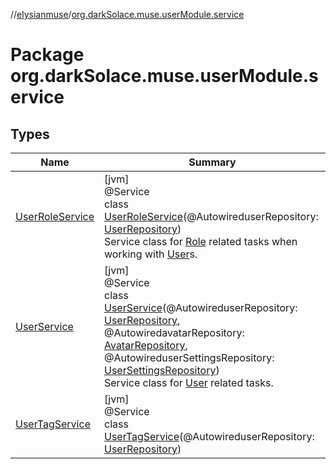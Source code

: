 //[elysianmuse](../../index.md)/[org.darkSolace.muse.userModule.service](index.md)

# Package org.darkSolace.muse.userModule.service

## Types

| Name | Summary |
|---|---|
| [UserRoleService](-user-role-service/index.md) | [jvm]<br>@Service<br>class [UserRoleService](-user-role-service/index.md)(@AutowireduserRepository: [UserRepository](../org.darkSolace.muse.userModule.repository/-user-repository/index.md))<br>Service class for [Role](../org.darkSolace.muse.userModule.model/-role/index.md) related tasks when working with [User](../org.darkSolace.muse.userModule.model/-user/index.md)s. |
| [UserService](-user-service/index.md) | [jvm]<br>@Service<br>class [UserService](-user-service/index.md)(@AutowireduserRepository: [UserRepository](../org.darkSolace.muse.userModule.repository/-user-repository/index.md), @AutowiredavatarRepository: [AvatarRepository](../org.darkSolace.muse.userModule.repository/-avatar-repository/index.md), @AutowireduserSettingsRepository: [UserSettingsRepository](../org.darkSolace.muse.userModule.repository/-user-settings-repository/index.md))<br>Service class for [User](../org.darkSolace.muse.userModule.model/-user/index.md) related tasks. |
| [UserTagService](-user-tag-service/index.md) | [jvm]<br>@Service<br>class [UserTagService](-user-tag-service/index.md)(@AutowireduserRepository: [UserRepository](../org.darkSolace.muse.userModule.repository/-user-repository/index.md)) |
